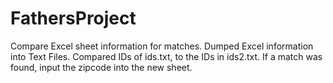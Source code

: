 # FathersProject
Compare Excel sheet information for matches. Dumped Excel information into Text Files. Compared IDs of ids.txt,
to the IDs in ids2.txt. If a match was found, input the zipcode into the new sheet.
